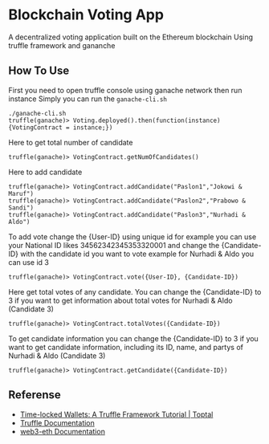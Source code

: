 # Blockchain Voting App
A decentralized voting application built on the Ethereum blockchain
Using truffle framework and gananche

## How To Use
First you need to open truffle console using ganache network then run instance
Simply you can run the ```ganache-cli.sh```
```
./ganache-cli.sh
truffle(ganache)> Voting.deployed().then(function(instance) {VotingContract = instance;})
```
Here to get total number of candidate
```
truffle(ganache)> VotingContract.getNumOfCandidates()
```
Here to add candidate
```
truffle(ganache)> VotingContract.addCandidate("Paslon1","Jokowi & Maruf")
truffle(ganache)> VotingContract.addCandidate("Paslon2","Prabowo & Sandi")
truffle(ganache)> VotingContract.addCandidate("Paslon3","Nurhadi & Aldo")
```
To add vote change the {User-ID} using unique id for example you can use your National ID likes 34562342345353320001 and
change the {Candidate-ID} with the candidate id you want to vote example for Nurhadi & Aldo you can use id 3
```
truffle(ganache)> VotingContract.vote({User-ID}, {Candidate-ID})
```
Here get total votes of any candidate. You can change the {Candidate-ID} to 3 if you want to get information about total votes for Nurhadi & Aldo (Candidate 3)
```
truffle(ganache)> VotingContract.totalVotes({Candidate-ID})
```
To get candidate information you can change the {Candidate-ID} to 3 if you want to get candidate information, including its ID, name, and partys of Nurhadi & Aldo (Candidate 3)
```
truffle(ganache)> VotingContract.getCandidate({Candidate-ID})
```

## Referense
- [Time-locked Wallets: A Truffle Framework Tutorial | Toptal](https://www.toptal.com/ethereum-smart-contract/time-locked-wallet-truffle-tutorial)
- [Truffle Documentation](https://truffleframework.com/docs/truffle/overview)
- [web3-eth Documentation](https://web3js.readthedocs.io/en/1.0/web3-eth.html)

